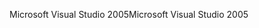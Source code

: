 <span data-ttu-id="d34f9-101">Microsoft Visual Studio 2005</span><span class="sxs-lookup"><span data-stu-id="d34f9-101">Microsoft Visual Studio 2005</span></span>